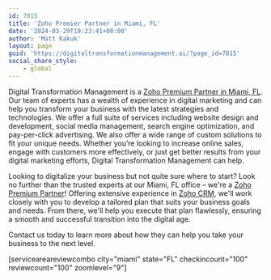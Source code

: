 ```yaml
---
id: 7815
title: 'Zoho Premier Partner in Miami, FL'
date: '2024-03-29T19:23:41+00:00'
author: 'Matt Kakuk'
layout: page
guid: 'https://digitaltransformationmanagement.ai/?page_id=7815'
social_share_style:
    - global
---
```


Digital Transformation Management is a [Zoho Premium Partner in Miami, FL](https://digitaltransformationmanagement.ai/zoho-crm/). Our team of experts has a wealth of experience in digital marketing and can help you transform your business with the latest strategies and technologies. We offer a full suite of services including website design and development, social media management, search engine optimization, and pay-per-click advertising. We also offer a wide range of custom solutions to fit your unique needs. Whether you’re looking to increase online sales, engage with customers more effectively, or just get better results from your digital marketing efforts, Digital Transformation Management can help.

Looking to digitalize your business but not quite sure where to start? Look no further than the trusted experts at our Miami, FL office – we're a [Zoho Premium Partner](https://digitaltransformationmanagement.ai/zoho-crm/)! Offering extensive experience in [Zoho CRM](https://digitaltransformationmanagement.ai/zoho-crm/), we'll work closely with you to develop a tailored plan that suits your business goals and needs. From there, we'll help you execute that plan flawlessly, ensuring a smooth and successful transition into the digital age.

Contact us today to learn more about how they can help you take your business to the next level.

\[serviceareareviewcombo city="miami" state="FL" checkincount="100" reviewcount="100" zoomlevel="9"\] 